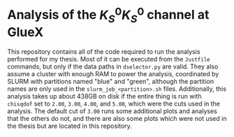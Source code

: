 # Analysis of the $`K_S^0K_S^0`$ channel at GlueX

This repository contains all of the code required to run the analysis performed for my thesis. Most of it can be executed from the `Justfile` commands, but only if the data paths in `dselector.py` are valid. They also assume a cluster with enough RAM to power the analysis, coordinated by SLURM with partitions named "blue" and "green", although the partition names are only used in the `slurm_job_<partition>.sh` files. Additionally, this analysis takes up about 438GB on disk if the entire thing is run with `chisqdof` set to `2.00`, `3.00`, `4.00`, and `5.00`, which were the cuts used in the analysis. The default cut of `3.00` runs some additional plots and analyses that the others do not, and there are also some plots which were not used in the thesis but are located in this repository.
